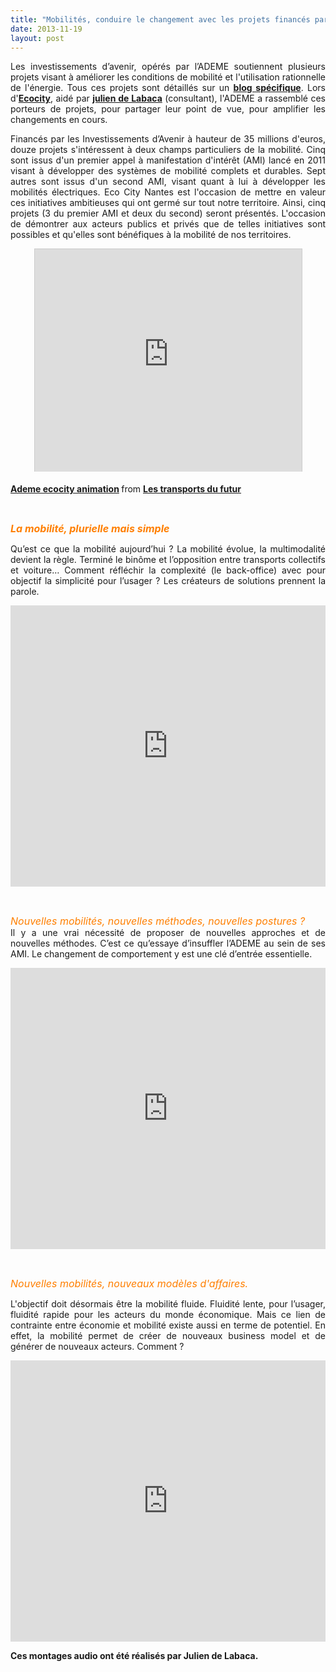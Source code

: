 ```yaml
---
title: "Mobilités, conduire le changement avec les projets financés par les Investissements d'Avenir"
date: 2013-11-19
layout: post
---
```


<p style="text-align: justify;">Les investissements d’avenir, opérés par l’ADEME soutiennent plusieurs projets visant à améliorer les conditions de mobilité et l'utilisation rationnelle de l'énergie. Tous ces projets sont détaillés sur un <a href="/les_transports_du_futur_l/" target="_blank"><strong>blog spécifique</strong></a>. Lors d'<a href="http://www.ecocity-2013.com/fr/le-plateau-tv" target="_blank"><strong>Ecocity</strong></a>, aidé par <a href="http://www.linkedin.com/pub/julien-de-labaca/16/817/483" target="_blank"><strong>julien de Labaca</strong></a> (consultant), l'ADEME a rassemblé ces porteurs de projets, pour partager leur point de vue, pour amplifier les changements en cours.</p> <p style="text-align: justify;">Financés par les Investissements d’Avenir à hauteur de 35 millions d'euros, douze projets s'intéressent à deux champs particuliers de la mobilité. Cinq sont issus d'un premier appel à manifestation d'intérêt (AMI) lancé en 2011 visant à développer des systèmes de mobilité complets et durables. Sept autres sont issus d'un second AMI, visant quant à lui à développer les mobilités électriques. Eco City Nantes est l'occasion de mettre en valeur ces initiatives ambitieuses qui ont germé sur tout notre territoire. Ainsi, cinq projets (3 du premier AMI et deux du second) seront présentés. L'occasion de démontrer aux acteurs publics et privés que de telles initiatives sont possibles et qu'elles sont bénéfiques à la mobilité de nos territoires. </p> <p style="text-align: center;"><iframe allowfullscreen="" frameborder="0" height="356" marginheight="0" marginwidth="0" scrolling="no" src="http://www.slideshare.net/slideshow/embed_code/28414032" style="border: 1px solid #CCC; border-width: 1px 1px 0; margin-bottom: 5px;" width="427"> </iframe></p> <div style="margin-bottom: 5px;"><strong> <a href="https://fr.slideshare.net/transportsdufutur/ademe-ecocity-animation" target="_blank" title="Ademe ecocity animation">Ademe ecocity animation</a> </strong> from <strong><a href="http://www.slideshare.net/transportsdufutur" target="_blank">Les transports du futur</a></strong></div> <p style="text-align: center;"> </p>   <!--more-->  <p><span style="font-size: 12pt; color: #ff7f00;"><strong><em>La mobilité, plurielle mais simple</em></strong></span></p> <p style="text-align: justify;">Qu’est ce que la mobilité aujourd’hui ? La mobilité évolue, la multimodalité devient la règle. Terminé le binôme et l’opposition entre transports collectifs et voiture… Comment réfléchir la complexité (le back-office) avec pour objectif la simplicité pour l’usager ? Les créateurs de solutions prennent la parole.</p> <p><iframe frameborder="no" height="450" scrolling="no" src="https://w.soundcloud.com/player/?url=https%3A//api.soundcloud.com/playlists/13134824" width="100%"></iframe></p> <p> </p> <p style="text-align: justify;"><span style="font-size: 12pt; color: #ff7f00;"><em>Nouvelles mobilités, nouvelles méthodes, nouvelles postures ? </em></span><br />Il y a une vrai nécessité de proposer de nouvelles approches et de nouvelles méthodes. C’est ce qu’essaye d’insuffler l’ADEME au sein de ses AMI. Le changement de comportement y est une clé d’entrée essentielle.</p> <p><iframe frameborder="no" height="450" scrolling="no" src="https://w.soundcloud.com/player/?url=https%3A//api.soundcloud.com/playlists/13134634" width="100%"></iframe></p> <p> </p> <p><span style="font-size: 12pt; color: #ff7f00;"><em>Nouvelles mobilités, nouveaux modèles d'affaires.</em></span></p> <p style="text-align: justify;">L'objectif doit désormais être la mobilité fluide. Fluidité lente, pour l’usager, fluidité rapide pour les acteurs du monde économique. Mais ce lien de contrainte entre économie et mobilité existe aussi en terme de potentiel. En effet, la mobilité permet de créer de nouveaux business model et de générer de nouveaux acteurs. Comment ?</p> <p><iframe frameborder="no" height="450" scrolling="no" src="https://w.soundcloud.com/player/?url=https%3A//api.soundcloud.com/playlists/13136026" width="100%"></iframe></p> <p style="text-align: justify;"><strong>Ces montages audio ont été réalisés par Julien de Labaca.</strong></p>